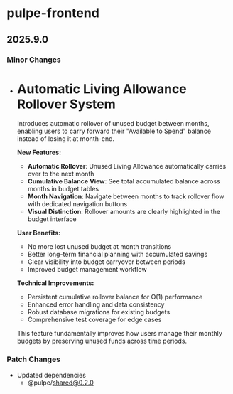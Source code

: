 # pulpe-frontend

## 2025.9.0

### Minor Changes

- # Automatic Living Allowance Rollover System

  Introduces automatic rollover of unused budget between months, enabling users to carry forward their "Available to Spend" balance instead of losing it at month-end.

  **New Features:**
  - **Automatic Rollover**: Unused Living Allowance automatically carries over to the next month
  - **Cumulative Balance View**: See total accumulated balance across months in budget tables
  - **Month Navigation**: Navigate between months to track rollover flow with dedicated navigation buttons
  - **Visual Distinction**: Rollover amounts are clearly highlighted in the budget interface

  **User Benefits:**
  - No more lost unused budget at month transitions
  - Better long-term financial planning with accumulated savings
  - Clear visibility into budget carryover between periods
  - Improved budget management workflow

  **Technical Improvements:**
  - Persistent cumulative rollover balance for O(1) performance
  - Enhanced error handling and data consistency
  - Robust database migrations for existing budgets
  - Comprehensive test coverage for edge cases

  This feature fundamentally improves how users manage their monthly budgets by preserving unused funds across time periods.

### Patch Changes

- Updated dependencies
  - @pulpe/shared@0.2.0
